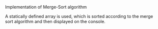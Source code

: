 Implementation of Merge-Sort algorithm


A statically defined array is used, which is sorted according to the merge sort algorithm and then displayed on the console.
